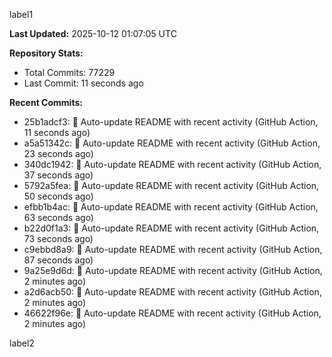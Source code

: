 
label1 
<!-- ACTIVITY_START -->
**Last Updated:** 2025-10-12 01:07:05 UTC

**Repository Stats:**
- Total Commits: 77229
- Last Commit: 11 seconds ago

**Recent Commits:**
- 25b1adcf3: 🤖 Auto-update README with recent activity (GitHub Action, 11 seconds ago)
- a5a51342c: 🤖 Auto-update README with recent activity (GitHub Action, 23 seconds ago)
- 340dc1942: 🤖 Auto-update README with recent activity (GitHub Action, 37 seconds ago)
- 5792a5fea: 🤖 Auto-update README with recent activity (GitHub Action, 50 seconds ago)
- efbb1b4ac: 🤖 Auto-update README with recent activity (GitHub Action, 63 seconds ago)
- b22d0f1a3: 🤖 Auto-update README with recent activity (GitHub Action, 73 seconds ago)
- c9ebbd8a9: 🤖 Auto-update README with recent activity (GitHub Action, 87 seconds ago)
- 9a25e9d6d: 🤖 Auto-update README with recent activity (GitHub Action, 2 minutes ago)
- a2d6acb50: 🤖 Auto-update README with recent activity (GitHub Action, 2 minutes ago)
- 46622f96e: 🤖 Auto-update README with recent activity (GitHub Action, 2 minutes ago)
<!-- ACTIVITY_END -->

label2
